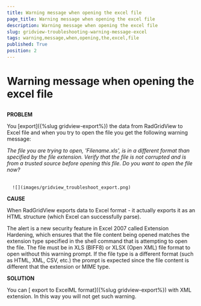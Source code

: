 ```yaml
---
title: Warning message when opening the excel file
page_title: Warning message when opening the excel file
description: Warning message when opening the excel file
slug: gridview-troubleshooting-warning-message-excel
tags: warning,message,when,opening,the,excel,file
published: True
position: 2
---
```


# Warning message when opening the excel file



## 

__PROBLEM__

You [export]({%slug gridview-export%}) the data from RadGridView to Excel file and when you try to open the file you get the following warning message:

*The file you are trying to open, 'Filename.xls', is in a different format than specified by the file extension. Verify that the file is not corrupted and is from a trusted source before opening this file. Do you want to open the file now?*




         
      ![](images/gridview_troubleshoot_export.png)



__CAUSE__

When RadGridView exports data to Excel format - it actually exports it as an HTML structure (which Excel can successfully parse). 

The alert is a new security feature in Excel 2007 called Extension Hardening, which ensures that the file content being opened matches the extension type specified in the shell command that is attempting to open the file. The file must be in XLS (BIFF8) or XLSX (Open XML) file format to open without this warning prompt. If the file type is a different format (such as HTML, XML, CSV, etc.) the prompt is expected since the file content is different that the extension or MIME type.



__SOLUTION__

You can [ export to ExcelML format]({%slug gridview-export%}) with XML extension. In this way you will not get such warning.



